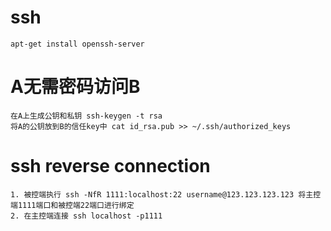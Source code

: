 # ssh
```shell
apt-get install openssh-server
```

# A无需密码访问B
```shell
在A上生成公钥和私钥 ssh-keygen -t rsa
将A的公钥放到B的信任key中 cat id_rsa.pub >> ~/.ssh/authorized_keys
```

# ssh reverse connection
```shell
1. 被控端执行 ssh -NfR 1111:localhost:22 username@123.123.123.123 将主控端1111端口和被控端22端口进行绑定
2. 在主控端连接 ssh localhost -p1111
```

